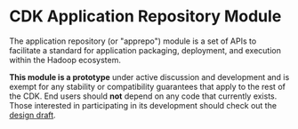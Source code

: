 # CDK Application Repository Module

The application repository (or "apprepo") module is a set of APIs to facilitate
a standard for application packaging, deployment, and execution within the
Hadoop ecosystem.

__This module is a prototype__ under active discussion and development and is
exempt for any stability or compatibility guarantees that apply to the rest of
the CDK. End users should __not__ depend on any code that currently exists.
Those interested in participating in its development should check out the
[design draft](design.html).
